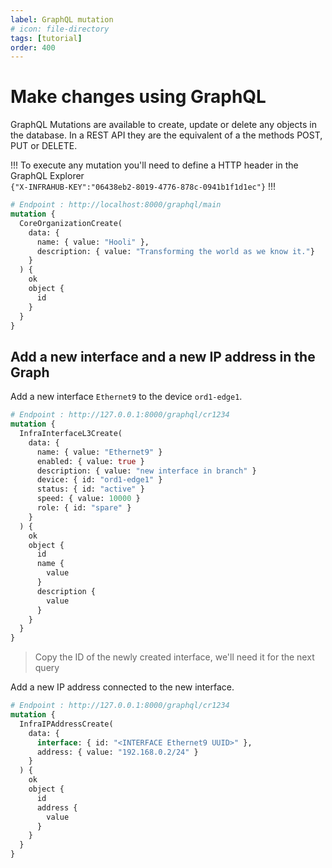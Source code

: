 ```yaml
---
label: GraphQL mutation
# icon: file-directory
tags: [tutorial]
order: 400
---
```


# Make changes using GraphQL

GraphQL Mutations are available to create, update or delete any objects in the database. In a REST API they are the equivalent of a the methods POST, PUT or DELETE.

!!!
To execute any mutation you'll need to define a HTTP header in the GraphQL Explorer  
`{"X-INFRAHUB-KEY":"06438eb2-8019-4776-878c-0941b1f1d1ec"}`
!!!

```graphql # Create a new organization
# Endpoint : http://localhost:8000/graphql/main
mutation {
  CoreOrganizationCreate(
    data: {
      name: { value: "Hooli" },
      description: { value: "Transforming the world as we know it."}
    }
  ) {
    ok
    object {
      id
    }
  }
}
```

## Add a new interface and a new IP address in the Graph

Add a new interface `Ethernet9` to the device `ord1-edge1`.

```graphql
# Endpoint : http://127.0.0.1:8000/graphql/cr1234
mutation {
  InfraInterfaceL3Create(
    data: {
      name: { value: "Ethernet9" }
      enabled: { value: true }
      description: { value: "new interface in branch" }
      device: { id: "ord1-edge1" }
      status: { id: "active" }
      speed: { value: 10000 }
      role: { id: "spare" }
    }
  ) {
    ok
    object {
      id
      name {
        value
      }
      description {
        value
      }
    }
  }
}
```

> Copy the ID of the newly created interface, we'll need it for the next query

Add a new IP address connected to the new interface.

```graphql
# Endpoint : http://127.0.0.1:8000/graphql/cr1234
mutation {
  InfraIPAddressCreate(
    data: {
      interface: { id: "<INTERFACE Ethernet9 UUID>" },
      address: { value: "192.168.0.2/24" }
    }
  ) {
    ok
    object {
      id
      address {
        value
      }
    }
  }
}
```
